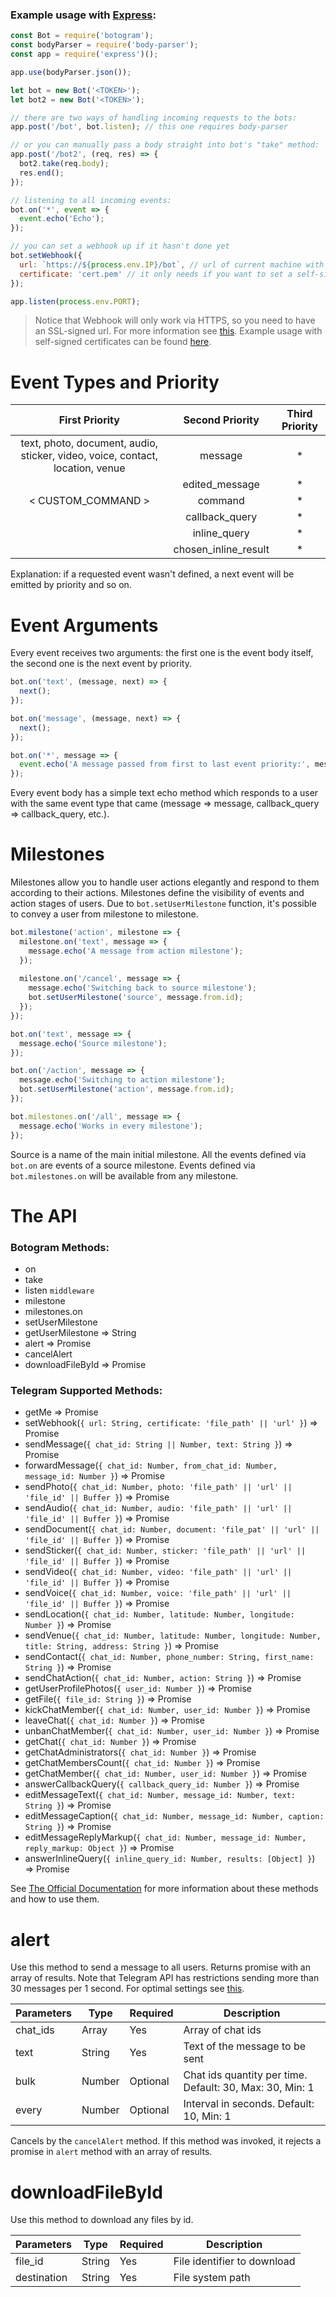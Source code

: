 ### Example usage with [Express](https://www.npmjs.com/package/express):

```javascript
const Bot = require('botogram');
const bodyParser = require('body-parser');
const app = require('express')();

app.use(bodyParser.json());

let bot = new Bot('<TOKEN>');
let bot2 = new Bot('<TOKEN>');

// there are two ways of handling incoming requests to the bots:
app.post('/bot', bot.listen); // this one requires body-parser

// or you can manually pass a body straight into bot's "take" method:
app.post('/bot2', (req, res) => {
  bot2.take(req.body);
  res.end();
});

// listening to all incoming events:
bot.on('*', event => {
  event.echo('Echo');
});

// you can set a webhook up if it hasn't done yet
bot.setWebhook({
  url: `https://${process.env.IP}/bot`, // url of current machine with open ports
  certificate: 'cert.pem' // it only needs if you want to set a self-signed ssl certificate
});

app.listen(process.env.PORT);
```
> Notice that Webhook will only work via HTTPS, so you need to have an SSL-signed url. 
For more information see [this](https://core.telegram.org/bots/api#setwebhook).
Example usage with self-signed certificates can be found [here](https://github.com/drvirtuozov/botogram/blob/master/docs/selfsigned.md).


# Event Types and Priority

|                                  First Priority                                 |    Second Priority   | Third Priority |
|:-------------------------------------------------------------------------------:|:--------------------:|:--------------:|
| text, photo, document, audio,  sticker, video, voice, contact,  location, venue |        message       |        *       |
|                                                                                 |    edited_message    |        *       |
|                                 < CUSTOM_COMMAND >                              |        command       |        *       |
|                                                                                 |    callback_query    |        *       |
|                                                                                 |     inline_query     |        *       |
|                                                                                 | chosen_inline_result |        *       |

Explanation: if a requested event wasn't defined, a next event will be emitted by priority and so on. 

# Event Arguments

Every event receives two arguments: the first one is the event body itself, the second one is the next event by priority.
```javascript
bot.on('text', (message, next) => {
  next();
});

bot.on('message', (message, next) => {
  next();
});

bot.on('*', message => {
  event.echo('A message passed from first to last event priority:', message.text);
});
```
Every event body has a simple text echo method which responds to a user with the same event type that came (message => message, callback_query => callback_query, etc.).

# Milestones

Milestones allow you to handle user actions elegantly and respond to them according to their actions. Milestones define the visibility of events and action stages of users. Due to ```bot.setUserMilestone``` function, it's possible to convey a user from milestone to milestone.

```javascript
bot.milestone('action', milestone => {
  milestone.on('text', message => {
    message.echo('A message from action milestone');
  });
  
  milestone.on('/cancel', message => {
    message.echo('Switching back to source milestone');
    bot.setUserMilestone('source', message.from.id);
  });
});

bot.on('text', message => {
  message.echo('Source milestone');
});

bot.on('/action', message => {
  message.echo('Switching to action milestone');
  bot.setUserMilestone('action', message.from.id);
});

bot.milestones.on('/all', message => {
  message.echo('Works in every milestone');
});
```
Source is a name of the main initial milestone. All the events defined via ```bot.on``` are events of a source milestone. Events defined via ```bot.milestones.on``` will be available from any milestone.

# The API

### Botogram Methods:

- on
- take
- listen ```middleware```
- milestone
- milestones.on
- setUserMilestone
- getUserMilestone => String
- alert => Promise
- cancelAlert
- downloadFileById => Promise

### Telegram Supported Methods:
- getMe => Promise
- setWebhook(```{ url: String, certificate: 'file_path' || 'url' }```) => Promise 
- sendMessage(```{ chat_id: String || Number, text: String }```) => Promise
- forwardMessage(```{ chat_id: Number, from_chat_id: Number, message_id: Number }```) => Promise
- sendPhoto(```{ chat_id: Number, photo: 'file_path' || 'url' || 'file_id' || Buffer }```) => Promise
- sendAudio(```{ chat_id: Number, audio: 'file_path' || 'url' || 'file_id' || Buffer }```) => Promise
- sendDocument(```{ chat_id: Number, document: 'file_pat' || 'url' || 'file_id' || Buffer }```) => Promise
- sendSticker(```{ chat_id: Number, sticker: 'file_path' || 'url' || 'file_id' || Buffer }```) => Promise
- sendVideo(```{ chat_id: Number, video: 'file_path' || 'url' || 'file_id' || Buffer }```) => Promise
- sendVoice(```{ chat_id: Number, voice: 'file_path' || 'url' || 'file_id' || Buffer }```) => Promise
- sendLocation(```{ chat_id: Number, latitude: Number, longitude: Number }```) => Promise
- sendVenue(```{ chat_id: Number, latitude: Number, longitude: Number, title: String, address: String }```) => Promise
- sendContact(```{ chat_id: Number, phone_number: String, first_name: String }```) => Promise
- sendChatAction(```{ chat_id: Number, action: String }```) => Promise
- getUserProfilePhotos(```{ user_id: Number }```) => Promise
- getFile(```{ file_id: String }```) => Promise
- kickChatMember(```{ chat_id: Number, user_id: Number }```) => Promise
- leaveChat(```{ chat_id: Number }```) => Promise
- unbanChatMember(```{ chat_id: Number, user_id: Number }```) => Promise
- getChat(```{ chat_id: Number }```) => Promise
- getChatAdministrators(```{ chat_id: Number }```) => Promise
- getChatMembersCount(```{ chat_id: Number }```) => Promise
- getChatMember(```{ chat_id: Number, user_id: Number }```) => Promise
- answerCallbackQuery(```{ callback_query_id: Number }```) => Promise
- editMessageText(```{ chat_id: Number, message_id: Number, text: String }```) => Promise
- editMessageCaption(```{ chat_id: Number, message_id: Number, caption: String }```) => Promise
- editMessageReplyMarkup(```{ chat_id: Number, message_id: Number, reply_markup: Object }```) => Promise
- answerInlineQuery(```{ inline_query_id: Number, results: [Object] }```) => Promise

See [The Official Documentation](https://core.telegram.org/bots/api) for more information about these methods and how to use them.

# alert

Use this method to send a message to all users. Returns promise with an array of results. Note that Telegram API has restrictions sending more than 30 messages per 1 second. For optimal settings see [this](https://core.telegram.org/bots/faq#broadcasting-to-users).

| Parameters | Type   | Required | Description                                               |
|------------|--------|----------|-----------------------------------------------------------|
| chat_ids   | Array  | Yes      | Array of chat ids                                         |
| text       | String | Yes      | Text of the message to be sent                            |
| bulk       | Number | Optional | Chat ids quantity per time. Default: 30, Max: 30, Min: 1  |
| every      | Number | Optional | Interval in seconds. Default: 10, Min: 1                  |

Cancels by the ```cancelAlert``` method. If this method was invoked, it rejects a promise in ```alert``` method with an array of results.

# downloadFileById

Use this method to download any files by id.

| Parameters  | Type   | Required | Description                 |
|-------------|--------|----------|-----------------------------|
| file_id     | String | Yes      | File identifier to download |
| destination | String | Yes      | File system path            |